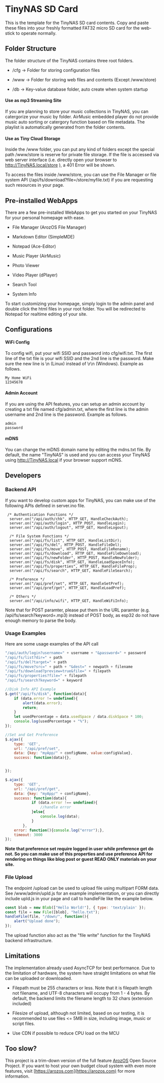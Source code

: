 # TinyNAS SD Card

This is the template for the TinyNAS SD card contents. Copy and paste these files into your freshly formatted FAT32 micro SD card for the web-stick to operate normally.

## Folder Structure

The folder structure of the TinyNAS contains three root folders. 

- /cfg -> Folder for storing configuration files

- /www -> Folder for storing web files and contents (Except /www/store)

- /db -> Key-value database folder, auto create when system startup

#### Use as mp3 Streaming Site

If you are planning to store your music collections in TinyNAS, you can catergorize your music by folder. AirMusic embedded player do not provide music auto sorting or catergory function based on file metadata. The playlist is automatically generated from the folder contents.

#### Use as Tiny Cloud Storage

Inside the /www folder, you can put any kind of folders except the special path /www/store is reserve for private file storage. If the file is accessed via web server interface (i.e. directly open your browser to http://TinyNAS.local/store ), a 401 Error will be shown.

To access the files inside /www/store, you can use the File Manager or file system API (/api/fs/download?file=/store/myfile.txt) if you are requesting such resources in your page.



## Pre-installed WebApps

There are a few pre-installed WebApps to get you started on your TinyNAS for your personal homepage with ease. 

- File Manager  (ArozOS File Manager)

- Markdown Editor (SimpleMDE)

- Notepad (Ace-Editor)

- Music Player (AirMusic)

- Photo Viewer

- Video Player (dPlayer)

- Search Tool

- System Info 

To start customizing your homepage, simply login to the admin panel and double click the html files in your root folder. You will be redirected to Notepad for realtime editing of your site.

## Configurations

#### WiFi Config

To config wifi, put your wifi SSID and password into cfg/wifi.txt.  The first line of the txt file is your wifi SSID and the 2nd line is the password. Make sure the new line is \n (Linux) instead of \r\n (Windows). Example as follows.

```
My Home WiFi
12345678
```

#### Admin Account

If you are using the API features, you can setup an admin account by creating a txt file named cfg/admin.txt, where the first line is the admin username and 2nd line is the password. Example as follows.

```
admin
password
```

#### mDNS

You can change the mDNS domain name by editing the mdns.txt file. By default, the name "TinyNAS" is used and you can access your TinyNAS using http://TinyNAS.local if your browser support mDNS.



## Developers

### Backend API

If you want to develop custom apps for TinyNAS, you can make use of the following APIs defined in server.ino file. 

```arduino
 /* Authentication Functions */
  server.on("/api/auth/chk", HTTP_GET, HandleCheckAuth);
  server.on("/api/auth/login", HTTP_POST, HandleLogin);
  server.on("/api/auth/logout", HTTP_GET, HandleLogout);

  /* File System Functions */
  server.on("/api/fs/list", HTTP_GET, HandleListDir);
  server.on("/api/fs/del", HTTP_POST, HandleFileDel);
  server.on("/api/fs/move", HTTP_POST, HandleFileRename);
  server.on("/api/fs/download", HTTP_GET, HandleFileDownload);
  server.on("/api/fs/newFolder", HTTP_POST, HandleNewFolder);
  server.on("/api/fs/disk", HTTP_GET, HandleLoadSpaceInfo);
  server.on("/api/fs/properties", HTTP_GET, HandleFileProp);
  server.on("/api/fs/search", HTTP_GET, HandleFileSearch);
  
  /* Preference */
  server.on("/api/pref/set", HTTP_GET, HandleSetPref);
  server.on("/api/pref/get", HTTP_GET, HandleLoadPref);

  /* Others */
  server.on("/api/info/wifi", HTTP_GET, HandleWiFiInfo);
```

Note that for POST paramter, please put them in the URL paramter (e.g. /api/fs/search?keyword=.mp3) instead of POST body, as esp32 do not have enough memory to parse the body.



### Usage Examples

Here are some usage examples of the API call

```javascript
"/api/auth/login?username=" + username + "&password=" + password
"/api/fs/list?dir=" + path
"/api/fs/del?target=" + path
"/api/fs/move?src=" + path + "&dest=" + newpath + filename
"/api/fs/download?preview=true&file=" + filepath
"/api/fs/properties?file=" + filepath
"/api/fs/search?keyword=" + keyword

//Disk Info API Example
$.get("/api/fs/disk", function(data){
	if (data.error != undefined){
		alert(data.error);
		return;
	}
	let usedPercentage = data.usedSpace / data.diskSpace * 100;
	console.log(usedPercentage + "%");
});

//Set and Get Preference
$.ajax({
	type: 'GET',
	url: "/api/pref/set",
	data: {key: "myApp/" + configName, value:configValue},
	success: function(data){},


});

$.ajax({
	type: 'GET',
	url: "/api/pref/get",
	data: {key: "myApp/" + configName},
	success: function(data){
			if (data.error !== undefined){
				//handle error
			}else{
				console.log(data);
			}
		},
	error: function(){console.log("error");},
	timeout: 3000
});
```

**Note that preference set require logged in user while preference get do not. So you can make use of this properties and use preference API for rendering on things like blog post or guest READ ONLY materials on your site.**

### File Upload

The endpoint /upload can be used to upload file using multipart FORM data. See /www/admin/upld.js for an example implementation, or you can directly include upld.js in your page and call to handleFile like the example below.

```javascript
const blob = new Blob(["Hello World!"], { type: 'text/plain' });
const file = new File([blob], "hello.txt");
handleFile(file, "/down/", function(){
    alert("Upload done");
});
```

The upload function also act as the "file write" function for the TinyNAS backend infrastructure.

## Limitations

The implementation already used AsyncTCP for best performance. Due to the limitation of hardware, the system have straight limitations on what file can be uploaded or downloaded.

- Filepath must be 255 characters or less. Note that it is filepath length not filename, and UTF-8 characters will occupy from 1 - 4 bytes.  By default, the backend limits the filename length to 32 chars (extension included)

- Filesize of upload, although not limited, based on our testing, it is recommended to use files <= 5MB in size, including image, music or script files.

- Use CDN if possible to reduce CPU load on the MCU



## Too slow?

This project is a trim-down version of the full feature [ArozOS](https://arozos.com) Open Source Project. If you want to host your own budget cloud system with even more features, visit [https://arozos.com](https://arozos.com) for more information.
